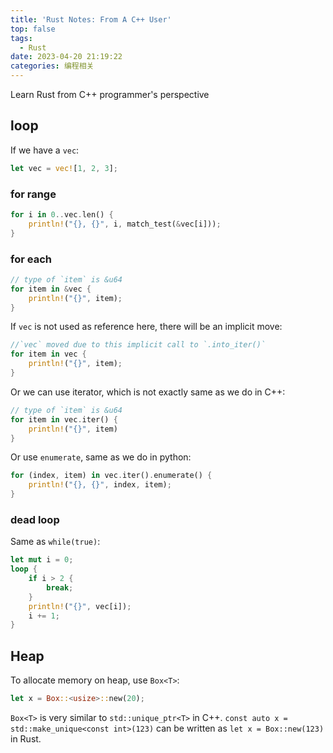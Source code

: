 ```yaml
---
title: 'Rust Notes: From A C++ User'
top: false
tags:
  - Rust
date: 2023-04-20 21:19:22
categories: 编程相关
---
```


Learn Rust from C++ programmer's perspective

<!--more-->

## loop

If we have a `vec`:

```rs
let vec = vec![1, 2, 3];
```

### for range

```rs
for i in 0..vec.len() {
    println!("{}, {}", i, match_test(&vec[i]));
}
```

### for each

```rs
// type of `item` is &u64
for item in &vec {
    println!("{}", item);
}
```

If `vec` is not used as reference here, there will be an implicit move:

```rs
//`vec` moved due to this implicit call to `.into_iter()`
for item in vec {
    println!("{}", item);
}
```

Or we can use iterator, which is not exactly same as we do in C++:

```rs
// type of `item` is &u64 
for item in vec.iter() {
    println!("{}", item)
}
```

Or use `enumerate`, same as we do in python:

```rs
for (index, item) in vec.iter().enumerate() {
    println!("{}, {}", index, item);
}
```

### dead loop

Same as `while(true)`:

```rs
let mut i = 0;
loop {
    if i > 2 {
        break;
    }
    println!("{}", vec[i]);
    i += 1;
}
```

## Heap

To allocate memory on heap, use `Box<T>`:

```rs
let x = Box::<usize>::new(20);
```

`Box<T>` is very similar to `std::unique_ptr<T>` in C++. `const auto x = std::make_unique<const int>(123)` can be written as `let x = Box::new(123)` in Rust.


